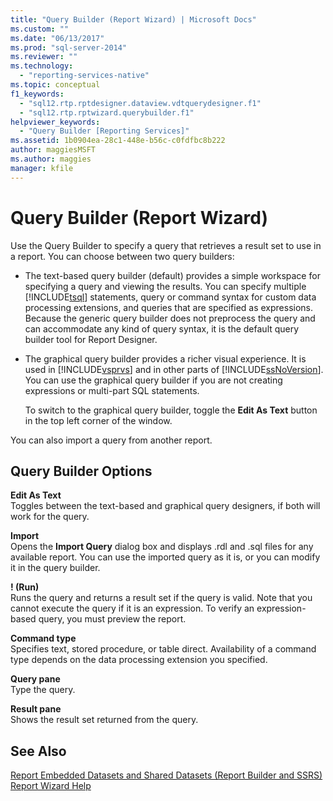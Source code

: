 ```yaml
---
title: "Query Builder (Report Wizard) | Microsoft Docs"
ms.custom: ""
ms.date: "06/13/2017"
ms.prod: "sql-server-2014"
ms.reviewer: ""
ms.technology: 
  - "reporting-services-native"
ms.topic: conceptual
f1_keywords: 
  - "sql12.rtp.rptdesigner.dataview.vdtquerydesigner.f1"
  - "sql12.rtp.rptwizard.querybuilder.f1"
helpviewer_keywords: 
  - "Query Builder [Reporting Services]"
ms.assetid: 1b0904ea-28c1-448e-b56c-c0fdfbc8b222
author: maggiesMSFT
ms.author: maggies
manager: kfile
---
```

# Query Builder (Report Wizard)
  Use the Query Builder to specify a query that retrieves a result set to use in a report. You can choose between two query builders:  
  
-   The text-based query builder (default) provides a simple workspace for specifying a query and viewing the results. You can specify multiple [!INCLUDE[tsql](../includes/tsql-md.md)] statements, query or command syntax for custom data processing extensions, and queries that are specified as expressions. Because the generic query builder does not preprocess the query and can accommodate any kind of query syntax, it is the default query builder tool for Report Designer.  
  
-   The graphical query builder provides a richer visual experience. It is used in [!INCLUDE[vsprvs](../includes/vsprvs-md.md)] and in other parts of [!INCLUDE[ssNoVersion](../includes/ssnoversion-md.md)]. You can use the graphical query builder if you are not creating expressions or multi-part SQL statements.  
  
     To switch to the graphical query builder, toggle the **Edit As Text** button in the top left corner of the window.  
  
 You can also import a query from another report.  
  
## Query Builder Options  
 **Edit As Text**  
 Toggles between the text-based and graphical query designers, if both will work for the query.  
  
 **Import**  
 Opens the **Import Query** dialog box and displays .rdl and .sql files for any available report. You can use the imported query as it is, or you can modify it in the query builder.  
  
 **! (Run)**  
 Runs the query and returns a result set if the query is valid. Note that you cannot execute the query if it is an expression. To verify an expression-based query, you must preview the report.  
  
 **Command type**  
 Specifies text, stored procedure, or table direct. Availability of a command type depends on the data processing extension you specified.  
  
 **Query pane**  
 Type the query.  
  
 **Result pane**  
 Shows the result set returned from the query.  
  
## See Also  
 [Report Embedded Datasets and Shared Datasets &#40;Report Builder and SSRS&#41;](report-data/report-embedded-datasets-and-shared-datasets-report-builder-and-ssrs.md)   
 [Report Wizard Help](../../2014/reporting-services/report-wizard-help.md)  
  
  
